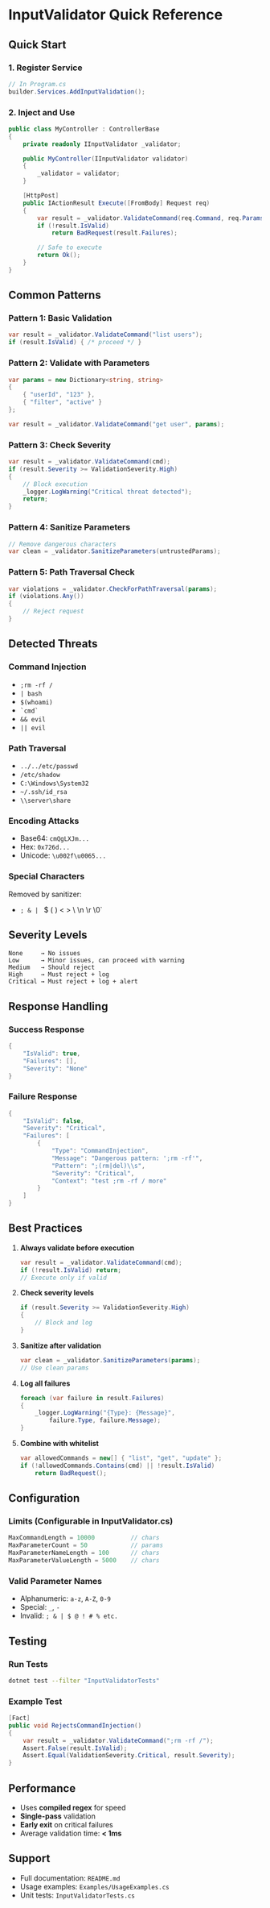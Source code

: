 # InputValidator Quick Reference

## Quick Start

### 1. Register Service
```csharp
// In Program.cs
builder.Services.AddInputValidation();
```

### 2. Inject and Use
```csharp
public class MyController : ControllerBase
{
    private readonly IInputValidator _validator;

    public MyController(IInputValidator validator)
    {
        _validator = validator;
    }

    [HttpPost]
    public IActionResult Execute([FromBody] Request req)
    {
        var result = _validator.ValidateCommand(req.Command, req.Params);
        if (!result.IsValid)
            return BadRequest(result.Failures);

        // Safe to execute
        return Ok();
    }
}
```

## Common Patterns

### Pattern 1: Basic Validation
```csharp
var result = _validator.ValidateCommand("list users");
if (result.IsValid) { /* proceed */ }
```

### Pattern 2: Validate with Parameters
```csharp
var params = new Dictionary<string, string>
{
    { "userId", "123" },
    { "filter", "active" }
};

var result = _validator.ValidateCommand("get user", params);
```

### Pattern 3: Check Severity
```csharp
var result = _validator.ValidateCommand(cmd);
if (result.Severity >= ValidationSeverity.High)
{
    // Block execution
    _logger.LogWarning("Critical threat detected");
    return;
}
```

### Pattern 4: Sanitize Parameters
```csharp
// Remove dangerous characters
var clean = _validator.SanitizeParameters(untrustedParams);
```

### Pattern 5: Path Traversal Check
```csharp
var violations = _validator.CheckForPathTraversal(params);
if (violations.Any())
{
    // Reject request
}
```

## Detected Threats

### Command Injection
- `;rm -rf /`
- `| bash`
- `$(whoami)`
- `` `cmd` ``
- `&& evil`
- `|| evil`

### Path Traversal
- `../../etc/passwd`
- `/etc/shadow`
- `C:\Windows\System32`
- `~/.ssh/id_rsa`
- `\\server\share`

### Encoding Attacks
- Base64: `cmQgLXJm...`
- Hex: `0x726d...`
- Unicode: `\u002f\u0065...`

### Special Characters
Removed by sanitizer:
- `; & | ` $ ( ) < > \ \n \r \0`

## Severity Levels

```
None     → No issues
Low      → Minor issues, can proceed with warning
Medium   → Should reject
High     → Must reject + log
Critical → Must reject + log + alert
```

## Response Handling

### Success Response
```csharp
{
    "IsValid": true,
    "Failures": [],
    "Severity": "None"
}
```

### Failure Response
```csharp
{
    "IsValid": false,
    "Severity": "Critical",
    "Failures": [
        {
            "Type": "CommandInjection",
            "Message": "Dangerous pattern: ';rm -rf'",
            "Pattern": ";(rm|del)\\s",
            "Severity": "Critical",
            "Context": "test ;rm -rf / more"
        }
    ]
}
```

## Best Practices

1. **Always validate before execution**
   ```csharp
   var result = _validator.ValidateCommand(cmd);
   if (!result.IsValid) return;
   // Execute only if valid
   ```

2. **Check severity levels**
   ```csharp
   if (result.Severity >= ValidationSeverity.High)
   {
       // Block and log
   }
   ```

3. **Sanitize after validation**
   ```csharp
   var clean = _validator.SanitizeParameters(params);
   // Use clean params
   ```

4. **Log all failures**
   ```csharp
   foreach (var failure in result.Failures)
   {
       _logger.LogWarning("{Type}: {Message}",
           failure.Type, failure.Message);
   }
   ```

5. **Combine with whitelist**
   ```csharp
   var allowedCommands = new[] { "list", "get", "update" };
   if (!allowedCommands.Contains(cmd) || !result.IsValid)
       return BadRequest();
   ```

## Configuration

### Limits (Configurable in InputValidator.cs)
```csharp
MaxCommandLength = 10000          // chars
MaxParameterCount = 50            // params
MaxParameterNameLength = 100      // chars
MaxParameterValueLength = 5000    // chars
```

### Valid Parameter Names
- Alphanumeric: `a-z`, `A-Z`, `0-9`
- Special: `_`, `-`
- Invalid: `; & | $ @ ! # % etc.`

## Testing

### Run Tests
```bash
dotnet test --filter "InputValidatorTests"
```

### Example Test
```csharp
[Fact]
public void RejectsCommandInjection()
{
    var result = _validator.ValidateCommand(";rm -rf /");
    Assert.False(result.IsValid);
    Assert.Equal(ValidationSeverity.Critical, result.Severity);
}
```

## Performance

- Uses **compiled regex** for speed
- **Single-pass** validation
- **Early exit** on critical failures
- Average validation time: **< 1ms**

## Support

- Full documentation: `README.md`
- Usage examples: `Examples/UsageExamples.cs`
- Unit tests: `InputValidatorTests.cs`

